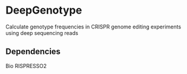 # DeepGenotype
Calculate genotype frequencies in CRISPR genome editing experiments using deep sequencing reads

## Dependencies
Bio
RISPRESSO2
